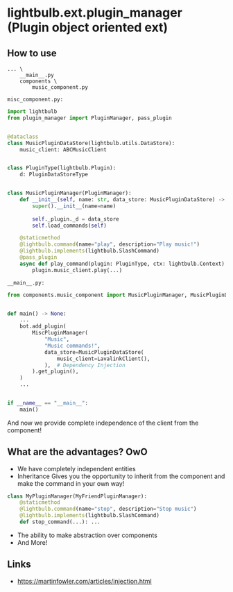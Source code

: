# lightbulb.ext.plugin_manager  (Plugin object oriented ext)


## How to use
```
... \
    __main__.py
    components \ 
        music_component.py
```

`misc_component.py:`
```py
import lightbulb
from plugin_manager import PluginManager, pass_plugin


@dataclass
class MusicPluginDataStore(lightbulb.utils.DataStore):
    music_client: ABCMusicClient


class PluginType(lightbulb.Plugin):
    d: PluginDataStoreType


class MusicPluginManager(PluginManager):
    def __init__(self, name: str, data_store: MusicPluginDataStore) -> None:
        super().__init__(name=name)
        
        self._plugin._d = data_store
        self.load_commands(self)

    @staticmethod
    @lightbulb.command(name="play", description="Play music!")
    @lightbulb.implements(lightbulb.SlashCommand)
    @pass_plugin
    async def play_command(plugin: PluginType, ctx: lightbulb.Context) -> None:
        plugin.music_client.play(...)
```

`__main__.py:`
```py
from components.music_component import MusicPluginManager, MusicPluginDataStore


def main() -> None:
    ...
    bot.add_plugin(
        MiscPluginManager(
            "Music", 
            "Music commands!", 
            data_store=MusicPluginDataStore(
                music_client=LavalinkClient(),
            ),  # Dependency Injection
        ).get_plugin(),
    )
    ...


if __name__ == "__main__":
    main()
```
And now we provide complete independence of the client from the component!

## What are the advantages? OwO

* We have completely independent entities
* Inheritance
Gives you the opportunity to inherit from the component and make the command in your own way!
```py
class MyPluginManager(MyFriendPluginManager):
    @staticmethod
    @lightbulb.command(name="stop", description="Stop music")
    @lightbulb.implements(lightbulb.SlashCommand)
    def stop_command(...): ...
```
* The ability to make abstraction over components
* And More!

## Links
* https://martinfowler.com/articles/injection.html
